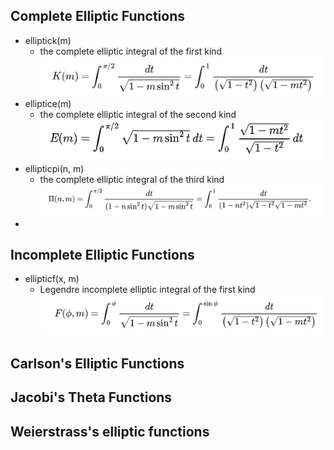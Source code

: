 ## Complete Elliptic Functions

- elliptick(m)
    - the complete elliptic integral of the first kind
    ![elliptick](assets/elliptick.png)
- elliptice(m)
    - the complete elliptic integral of the second kind
   ![elliptice](assets/elliptice_.png)
- ellipticpi(n, m)
    - the complete elliptic integral of the third kind
   ![ellipticpi](assets/ellipticpi.png)
-    
## Incomplete Elliptic Functions

- ellipticf(x, m)
    - Legendre incomplete elliptic integral of the first kind
      ![ellipticf](assets/ellipticf.png)

## Carlson's Elliptic Functions


## Jacobi's Theta Functions


## Weierstrass's elliptic functions
